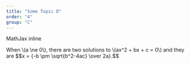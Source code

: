 ```yaml
---
title: "Some Topic D"
order: "4"
group: "C"
---
```


MathJax inline

<p>
  When \(a \ne 0\), there are two solutions to \(ax^2 + bx + c = 0\) and they are
  $$x = {-b \pm \sqrt{b^2-4ac} \over 2a}.$$
</p>
